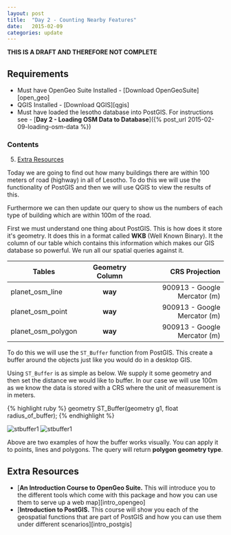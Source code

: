 ```yaml
---
layout: post
title:  "Day 2 - Counting Nearby Features"
date:   2015-02-09
categories: update
---
```

**THIS IS A DRAFT AND THEREFORE NOT COMPLETE**

## Requirements
- Must have OpenGeo Suite Installed - [Download OpenGeoSuite][open_geo]
- QGIS Installed - [Download QGIS][qgis]
- Must have loaded the lesotho database into PostGIS. For instructions see - [**Day 2 - Loading OSM Data to Database**]({% post_url 2015-02-09-loading-osm-data %})

### **Contents**

5. [Extra Resources](#extra-resources)


Today we are going to find out how many buildings there are within 100 meters of road (highway) in all of Lesotho. To do this we will use the functionality of PostGIS and then we will use QGIS to view the results of this.

Furthermore we can then update our query to show us the numbers of each type of building which are within 100m of the road.

First we must understand one thing about PostGIS. This is how does it store it's geometry. It does this in a format called **WKB** (Well Known Binary). It the column of our table which contains this information which makes our GIS database so powerful. We run all our spatial queries against it.

| Tables        | Geometry Column           | CRS Projection  |
| ------------- |:-------------:| -----:|
| planet_osm_line      | **way** | 900913 - Google Mercator (m) |
| planet_osm_point      | **way**      |   900913 - Google Mercator (m) |
| planet_osm_polygon |  **way**     |    900913 - Google Mercator (m) | 


To do this we will use the ```ST_Buffer``` function from PostGIS. This create a buffer around the objects just like you would do in a desktop GIS.

Using ```ST_Buffer``` is as simple as below. We supply it some geometry and then set the distance we would like to buffer. In our case we will use 100m as we know the data is stored with a CRS where the unit of measurement is in meters.

{% highlight ruby %}
geometry ST_Buffer(geometry g1, float radius_of_buffer);
{% endhighlight %}

![stbuffer1]({{site.baseurl}}/img/day2/st_buffer01.png)
![stbuffer1]({{site.baseurl}}/img/day2/st_buffer03.png)

Above are two examples of how the buffer works visually. You can apply it to points, lines and polygons. The query will return **polygon geometry type**.

## Extra Resources
- [**An Introduction Course to OpenGeo Suite.** This will introduce you to the different tools which come with this package and how you can use them to serve up a web map][intro_opengeo]
- [**Introduction to PostGIS.** This course will show you each of the geospatial functions that are part of PostGIS and how you can use them under different scenarios][intro_postgis]